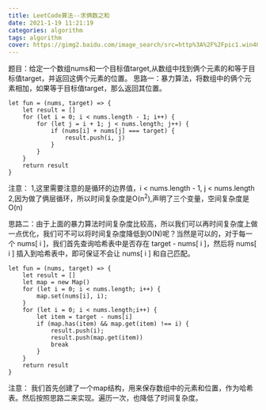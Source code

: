 ```yaml
---
title: LeetCode算法--求俩数之和
date: 2021-1-19 11:21:19
categories: algorithm
tags: algorithm
cover: https://gimg2.baidu.com/image_search/src=http%3A%2F%2Fpic1.win4000.com%2Fwallpaper%2F0%2F53241e3b69202.jpg&refer=http%3A%2F%2Fpic1.win4000.com&app=2002&size=f9999,10000&q=a80&n=0&g=0n&fmt=jpeg?sec=1613615359&t=e6a16dfb10135b01247db1572fe9873f
---
```

题目：给定一个数组nums和一个目标值target,从数组中找到俩个元素的和等于目标值target，并返回这俩个元素的位置。
思路一：暴力算法，将数组中的俩个元素相加，如果等于目标值target，那么返回其位置。
```
let fun = (nums, target) => {
    let result = []
    for (let i = 0; i < nums.length - 1; i++) {
        for (let j = i + 1; j < nums.length; j++) {
            if (nums[i] + nums[j] === target) {
                result.push(i, j)
            }
        }
    }
    return result
}
```
注意：
1,这里需要注意的是循环的边界值，i < nums.length - 1, j < nums.length
2,因为做了俩层循环，所以时间复杂度是O(n<sup>2</sup>),声明了三个变量，空间复杂度是O(n)

思路二：由于上面的暴力算法时间复杂度比较高，所以我们可以再时间复杂度上做一点优化，我们可不可以将时间复杂度降低到O(N)呢？当然是可以的，对于每一个 nums[ i ]，我们首先查询哈希表中是否存在 target - nums[ i ]，然后将 nums[ i ] 插入到哈希表中，即可保证不会让 nums[ i ] 和自己匹配。
```
let fun = (nums, target) => {
    let result = []
    let map = new Map()
    for (let i = 0; i < nums.length; i++) {
        map.set(nums[i], i);
    }
    for (let i = 0; i < nums.length;i++) {
        let item = target - nums[i]
        if (map.has(item) && map.get(item) !== i) {
            result.push(i);
            result.push(map.get(item))
            break
        }
    }
    return result
}
```
注意：
我们首先创建了一个map结构，用来保存数组中的元素和位置，作为哈希表。然后按照思路二来实现。遍历一次，也降低了时间复杂度。

    
